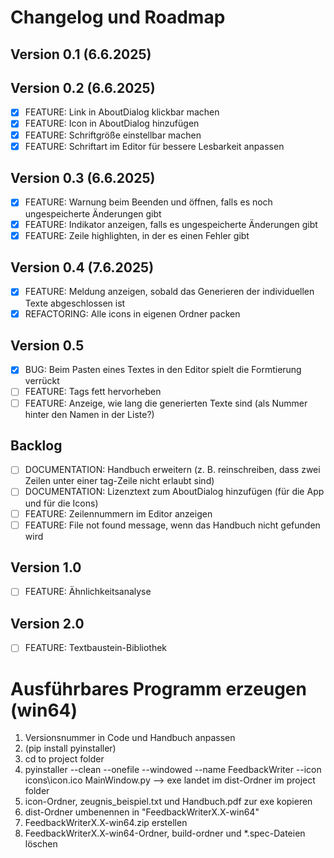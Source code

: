 Changelog und Roadmap
=====================

Version 0.1 (6.6.2025)
----------------------

Version 0.2 (6.6.2025)
----------------------

- [x] FEATURE: Link in AboutDialog klickbar machen
- [x] FEATURE: Icon in AboutDialog hinzufügen
- [x] FEATURE: Schriftgröße einstellbar machen
- [x] FEATURE: Schriftart im Editor für bessere Lesbarkeit anpassen

Version 0.3 (6.6.2025)
-----------------------

- [x] FEATURE: Warnung beim Beenden und öffnen, falls es noch ungespeicherte Änderungen gibt
- [x] FEATURE: Indikator anzeigen, falls es ungespeicherte Änderungen gibt
- [x] FEATURE: Zeile highlighten, in der es einen Fehler gibt

Version 0.4 (7.6.2025)
----------------------

- [x] FEATURE: Meldung anzeigen, sobald das Generieren der individuellen Texte abgeschlossen ist
- [x] REFACTORING: Alle icons in eigenen Ordner packen

Version 0.5
-----------

- [x] BUG: Beim Pasten eines Textes in den Editor spielt die Formtierung verrückt
- [ ] FEATURE: Tags fett hervorheben
- [ ] FEATURE: Anzeige, wie lang die generierten Texte sind (als Nummer hinter den Namen in der Liste?)

Backlog
-------

- [ ] DOCUMENTATION: Handbuch erweitern (z. B. reinschreiben, dass zwei Zeilen unter einer tag-Zeile nicht erlaubt sind)
- [ ] DOCUMENTATION: Lizenztext zum AboutDialog hinzufügen (für die App und für die Icons)
- [ ] FEATURE: Zeilennummern im Editor anzeigen
- [ ] FEATURE: File not found message, wenn das Handbuch nicht gefunden wird

Version 1.0
-----------

- [ ] FEATURE: Ähnlichkeitsanalyse

Version 2.0
-----------

- [ ] FEATURE: Textbaustein-Bibliothek

Ausführbares Programm erzeugen (win64)
======================================

1) Versionsnummer in Code und Handbuch anpassen
2) (pip install pyinstaller)
3) cd to project folder
4) pyinstaller --clean --onefile --windowed --name FeedbackWriter --icon icons\icon.ico MainWindow.py --> exe landet im dist-Ordner im project folder
5) icon-Ordner, zeugnis_beispiel.txt und Handbuch.pdf zur exe kopieren
6) dist-Ordner umbenennen in "FeedbackWriterX.X-win64"
7) FeedbackWriterX.X-win64.zip erstellen
8) FeedbackWriterX.X-win64-Ordner, build-ordner und *.spec-Dateien löschen